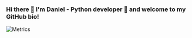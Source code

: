### Hi there 👋 I'm Daniel - Python developer 🐍 and welcome to my GitHub bio!

![Metrics](https://metrics.lecoq.io/AlTosterino?template=classic&isocalendar=1&languages=1&stars=1&lines=1&isocalendar.duration=half-year&languages.limit=8&languages.colors=github&languages.threshold=0%25&stars.limit=4&config.timezone=Europe%2FWarsaw)

